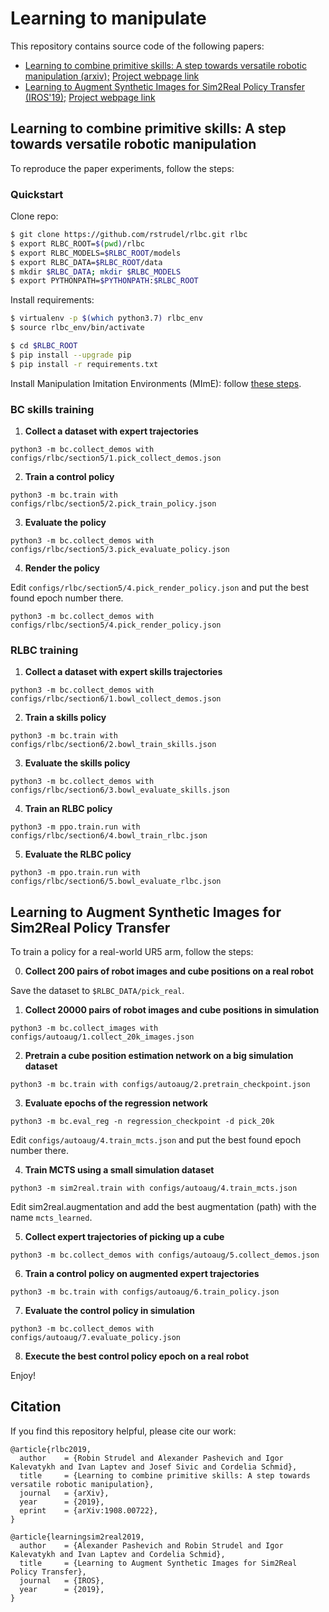 # Learning to manipulate

This repository contains source code of the following papers:
 * [Learning to combine primitive skills: A step towards versatile robotic manipulation (arxiv);](https://arxiv.org/abs/1908.00722) [Project webpage link](https://www.di.ens.fr/willow/research/rlbc/)
 * [Learning to Augment Synthetic Images for Sim2Real Policy Transfer (IROS'19);](https://arxiv.org/abs/1903.07740) [Project webpage link](http://pascal.inrialpes.fr/data2/sim2real/)

## Learning to combine primitive skills: A step towards versatile robotic manipulation
To reproduce the paper experiments, follow the steps:

### Quickstart

Clone repo:
```bash
$ git clone https://github.com/rstrudel/rlbc.git rlbc
$ export RLBC_ROOT=$(pwd)/rlbc
$ export RLBC_MODELS=$RLBC_ROOT/models
$ export RLBC_DATA=$RLBC_ROOT/data
$ mkdir $RLBC_DATA; mkdir $RLBC_MODELS
$ export PYTHONPATH=$PYTHONPATH:$RLBC_ROOT
```

Install requirements:
```bash
$ virtualenv -p $(which python3.7) rlbc_env
$ source rlbc_env/bin/activate

$ cd $RLBC_ROOT
$ pip install --upgrade pip
$ pip install -r requirements.txt
```

Install Manipulation Imitation Environments (MImE): follow [these steps](https://github.com/ikalevatykh/mime).

### BC skills training
1. **Collect a dataset with expert trajectories**
```
python3 -m bc.collect_demos with configs/rlbc/section5/1.pick_collect_demos.json
```
2. **Train a control policy**
```
python3 -m bc.train with configs/rlbc/section5/2.pick_train_policy.json
```
3. **Evaluate the policy**
```
python3 -m bc.collect_demos with configs/rlbc/section5/3.pick_evaluate_policy.json
```
4. **Render the policy**

Edit `configs/rlbc/section5/4.pick_render_policy.json` and put the best found epoch number there.
```
python3 -m bc.collect_demos with configs/rlbc/section5/4.pick_render_policy.json
```

### RLBC training
1. **Collect a dataset with expert skills trajectories**
```
python3 -m bc.collect_demos with configs/rlbc/section6/1.bowl_collect_demos.json
```
2. **Train a skills policy**
```
python3 -m bc.train with configs/rlbc/section6/2.bowl_train_skills.json
```
3. **Evaluate the skills policy**
```
python3 -m bc.collect_demos with configs/rlbc/section6/3.bowl_evaluate_skills.json
```
4. **Train an RLBC policy**
```
python3 -m ppo.train.run with configs/rlbc/section6/4.bowl_train_rlbc.json
```
5. **Evaluate the RLBC policy**
```
python3 -m ppo.train.run with configs/rlbc/section6/5.bowl_evaluate_rlbc.json
```


## Learning to Augment Synthetic Images for Sim2Real Policy Transfer
To train a policy for a real-world UR5 arm, follow the steps:

0. **Collect 200 pairs of robot images and cube positions on a real robot**
 
Save the dataset to `$RLBC_DATA/pick_real`.

1. **Collect 20000 pairs of robot images and cube positions in simulation**
```
python3 -m bc.collect_images with configs/autoaug/1.collect_20k_images.json
```

2. **Pretrain a cube position estimation network on a big simulation dataset**
```
python3 -m bc.train with configs/autoaug/2.pretrain_checkpoint.json
```

3. **Evaluate epochs of the regression network**
```
python3 -m bc.eval_reg -n regression_checkpoint -d pick_20k
```
Edit `configs/autoaug/4.train_mcts.json` and put the best found epoch number there.

4. **Train MCTS using a small simulation dataset**
```
python3 -m sim2real.train with configs/autoaug/4.train_mcts.json
```
Edit sim2real.augmentation and add the best augmentation (path) with the name `mcts_learned`.

5. **Collect expert trajectories of picking up a cube**
```
python3 -m bc.collect_demos with configs/autoaug/5.collect_demos.json
```

6. **Train a control policy on augmented expert trajectories**
```
python3 -m bc.train with configs/autoaug/6.train_policy.json
```

7. **Evaluate the control policy in simulation**
```
python3 -m bc.collect_demos with configs/autoaug/7.evaluate_policy.json
```

8. **Execute the best control policy epoch on a real robot**

Enjoy!


## Citation
If you find this repository helpful, please cite our work:

```
@article{rlbc2019,
  author    = {Robin Strudel and Alexander Pashevich and Igor Kalevatykh and Ivan Laptev and Josef Sivic and Cordelia Schmid},
  title     = {Learning to combine primitive skills: A step towards versatile robotic manipulation},
  journal   = {arXiv},
  year      = {2019},
  eprint    = {arXiv:1908.00722},
}

@article{learningsim2real2019,
  author    = {Alexander Pashevich and Robin Strudel and Igor Kalevatykh and Ivan Laptev and Cordelia Schmid},
  title     = {Learning to Augment Synthetic Images for Sim2Real Policy Transfer},
  journal   = {IROS},
  year      = {2019},
}
```
